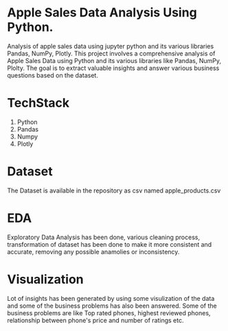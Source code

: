 # Apple Sales Data Analysis Using Python.
Analysis of apple sales data using jupyter python and its various libraries Pandas, NumPy, Plotly.
This project involves a comprehensive analysis of Apple Sales Data using Python and its various libraries like Pandas, NumPy, Plolty. The goal is to extract valuable insights and answer various business questions based on the dataset.
# TechStack
1. Python
2. Pandas
3. Numpy
4. Plotly
# Dataset
The Dataset is available in the repository as csv named apple_products.csv
# EDA
Exploratory Data Analysis has been done, various cleaning process, transformation of dataset has been done to make it more consistent and accurate, removing any possible anamolies or inconsistency.
# Visualization
Lot of insights has been generated by using some visulization of the data and some of the business problems has also been answered.
Some of the business problems are like Top rated phones, highest reviewed phones, relationship between phone's price and number of ratings etc.
